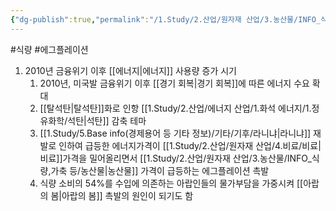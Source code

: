 ```yaml
---
{"dg-publish":true,"permalink":"/1.Study/2.산업/원자재 산업/3.농산물/INFO_식량,가축 등/에그플레이션/","created":"2024-11-20T21:02:28.930+09:00","updated":"2025-06-26T15:33:12.333+09:00"}
---
```


#식량 #에그플레이션


1. 2010년 금융위기 이후 [[에너지\|에너지]] 사용량 증가 시기
	1. 2010년, 미국발 금융위기 이후 [[경기 회복\|경기 회복]]에 따른 에너지 수요 확대
	2. [[탈석탄\|탈석탄]]화로 인항 [[1.Study/2.산업/에너지 산업/1.화석 에너지/1.정유화학/석탄\|석탄]] 감축 테마
	3. [[1.Study/5.Base info(경제용어 등 기타 정보)/기타/기후/라니냐\|라니냐]] 재발로 인하여 급등한 에너지가격이 [[1.Study/2.산업/원자재 산업/4.비료/비료\|비료]]가격을 밀어올리면서 [[1.Study/2.산업/원자재 산업/3.농산물/INFO_식량,가축 등/농산물\|농산물]] 가격이 급등하는 에그플레이션 촉발
	4. 식량 소비의 54%를 수입에 의존하는 아랍인들의 물가부담을 가중시켜 [[아랍의 봄\|아랍의 봄]] 촉발의 원인이 되기도 함